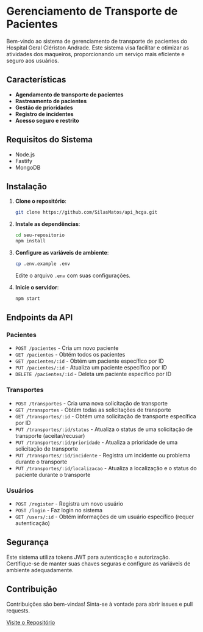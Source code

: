 # Gerenciamento de Transporte de Pacientes

Bem-vindo ao sistema de gerenciamento de transporte de pacientes do Hospital Geral Clériston Andrade. Este sistema visa facilitar e otimizar as atividades dos maqueiros, proporcionando um serviço mais eficiente e seguro aos usuários.

## Características

- **Agendamento de transporte de pacientes**
- **Rastreamento de pacientes**
- **Gestão de prioridades**
- **Registro de incidentes**
- **Acesso seguro e restrito**

## Requisitos do Sistema

- Node.js
- Fastify
- MongoDB

## Instalação

1. **Clone o repositório**:
    ```bash
    git clone https://github.com/SilasMatos/api_hcga.git
    ```

2. **Instale as dependências**:
    ```bash
    cd seu-repositorio
    npm install
    ```

3. **Configure as variáveis de ambiente**:
    ```bash
    cp .env.example .env
    ```
    Edite o arquivo `.env` com suas configurações.

4. **Inicie o servidor**:
    ```bash
    npm start
    ```

## Endpoints da API

### Pacientes

- `POST /pacientes` - Cria um novo paciente
- `GET /pacientes` - Obtém todos os pacientes
- `GET /pacientes/:id` - Obtém um paciente específico por ID
- `PUT /pacientes/:id` - Atualiza um paciente específico por ID
- `DELETE /pacientes/:id` - Deleta um paciente específico por ID

### Transportes

- `POST /transportes` - Cria uma nova solicitação de transporte
- `GET /transportes` - Obtém todas as solicitações de transporte
- `GET /transportes/:id` - Obtém uma solicitação de transporte específica por ID
- `PUT /transportes/:id/status` - Atualiza o status de uma solicitação de transporte (aceitar/recusar)
- `PUT /transportes/:id/prioridade` - Atualiza a prioridade de uma solicitação de transporte
- `PUT /transportes/:id/incidente` - Registra um incidente ou problema durante o transporte
- `PUT /transportes/:id/localizacao` - Atualiza a localização e o status do paciente durante o transporte

### Usuários

- `POST /register` - Registra um novo usuário
- `POST /login` - Faz login no sistema
- `GET /users/:id` - Obtém informações de um usuário específico (requer autenticação)

## Segurança

Este sistema utiliza tokens JWT para autenticação e autorização. Certifique-se de manter suas chaves seguras e configure as variáveis de ambiente adequadamente.

## Contribuição

Contribuições são bem-vindas! Sinta-se à vontade para abrir issues e pull requests.

[Visite o Repositório](https://github.com/SilasMatos/api_hcga.git)

